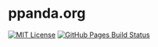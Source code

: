 # ppanda.org

[![MIT License](https://img.shields.io/badge/License-MIT-green.svg)](https://choosealicense.com/licenses/mit/)
[![GitHub Pages Build Status](https://github.com/perpetualpanda/homepage/actions/workflows/build-and-deploy.yml/badge.svg)](https://github.com/perpetualpanda/homepage/actions/workflows/build-and-deploy.yml)
